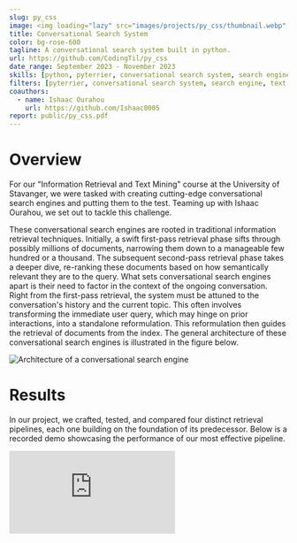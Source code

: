 ```yaml
---
slug: py_css
image: <img loading="lazy" src="images/projects/py_css/thumbnail.webp" alt="A conversational search system built in python."/>
title: Conversational Search System
color: bg-rose-600
tagline: A conversational search system built in python.
url: https://github.com/CodingTil/py_css
date_range: September 2023 - November 2023
skills: [python, pyterrier, conversational search system, search engine, text processing, information retrieval, git]
filters: [pyterrier, conversational search system, search engine, text processing, information retrieval, git]
coauthors:
  - name: Ishaac Ourahou
    url: https://github.com/Ishaac0005
report: public/py_css.pdf
---
```

# Overview
For our "Information Retrieval and Text Mining" course at the University of Stavanger, we were tasked with creating cutting-edge conversational search engines and putting them to the test. Teaming up with Ishaac Ourahou, we set out to tackle this challenge.

These conversational search engines are rooted in traditional information retrieval techniques. Initially, a swift first-pass retrieval phase sifts through possibly millions of documents, narrowing them down to a manageable few hundred or a thousand. The subsequent second-pass retrieval phase takes a deeper dive, re-ranking these documents based on how semantically relevant they are to the query. What sets conversational search engines apart is their need to factor in the context of the ongoing conversation. Right from the first-pass retrieval, the system must be attuned to the conversation's history and the current topic. This often involves transforming the immediate user query, which may hinge on prior interactions, into a standalone reformulation. This reformulation then guides the retrieval of documents from the index. The general architecture of these conversational search engines is illustrated in the figure below.

<img loading="lazy" src="images/projects/py_css/pipeline.webp" alt="Architecture of a conversational search engine"/>

# Results
In our project, we crafted, tested, and compared four distinct retrieval pipelines, each one building on the foundation of its predecessor. Below is a recorded demo showcasing the performance of our most effective pipeline.

<iframe src="https://www.youtube-nocookie.com/embed/p07z49_JPu8?si=UaSQrPgKCSoNevK6" title="YouTube video player" frameborder="0" allow="accelerometer; autoplay; clipboard-write; encrypted-media; gyroscope; picture-in-picture; web-share" allowfullscreen></iframe>
